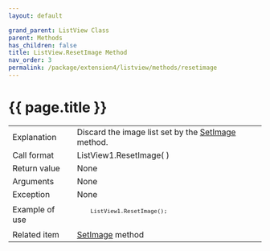 ```yaml
---
layout: default

grand_parent: ListView Class
parent: Methods
has_children: false
title: ListView.ResetImage Method
nav_order: 3
permalink: /package/extension4/listview/methods/resetimage
---
```

# {{ page.title }}

<table>
  <tr>
    <td>Explanation</td>
    <td colspan="2">Discard the image list set by the <a href="/package/extension4/listview/methods/setimage">SetImage</a> method.</td>
  </tr>
  <tr>
    <td>Call format</td>
    <td colspan="2">ListView1.ResetImage( )</td>
  </tr>
  <tr>
    <td>Return value</td>
    <td colspan="2">None</td>
  </tr>  
  <tr>
    <td>Arguments</td>
    <td colspan="2">None</td>
  </tr>
  <tr>
    <td>Exception</td>
    <td colspan="2">None</td>
  </tr>
  <tr>
    <td>Example of use</td>
    <td colspan="2"><code><pre>
    ListView1.ResetImage();
    </pre></code></td>
  </tr>
  <tr>
    <td>Related item</td>
    <td colspan="2"><a href="/package/extension4/listview/methods/setimage">SetImage</a> method</td>
  </tr>
</table>